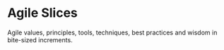 # Agile Slices
Agile values, principles, tools, techniques, best practices and wisdom in bite-sized increments.

